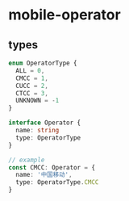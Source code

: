 # mobile-operator

## types

```typescript
enum OperatorType {
  ALL = 0,
  CMCC = 1,
  CUCC = 2,
  CTCC = 3,
  UNKNOWN = -1
}

interface Operator {
  name: string
  type: OperatorType
}

// example
const CMCC: Operator = {
  name: '中国移动',
  type: OperatorType.CMCC
}

```